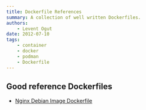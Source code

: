```yaml
---
title: Dockerfile References
summary: A collection of well written Dockerfiles.
authors:
    - Levent Ogut
date: 2012-07-10
tags:
    - container
    - docker
    - podman
    - Dockerfile
---
```

## Good reference Dockerfiles

- [Nginx Debian Image Dockerfile](https://github.com/nginxinc/docker-nginx/blob/master/mainline/debian/Dockerfile)
